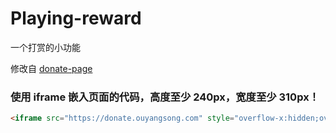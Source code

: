 # Playing-reward
一个打赏的小功能

修改自 [donate-page](https://github.com/Kaiyuan/donate-page)

### 使用 iframe 嵌入页面的代码，高度至少 240px，宽度至少 310px！

```html
<iframe src="https://donate.ouyangsong.com" style="overflow-x:hidden;overflow-y:hidden; border:0xp none #fff; min-height:240px; width:100%;"  frameborder="0" scrolling="no"></iframe>
```
